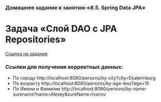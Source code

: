 ### Домашнее задание к занятию «8.5. Spring Data JPA»

# Задача «Слой DAO c JPA Repositories»

[Ссылка на задание](https://github.com/netology-code/jd-homeworks/blob/master/spring-jpa/task1/README.md)


### Ссылки для получения корректных данных:
* По городу
http://localhost:8080/persons/by-city?city=Ekaterinburg
* По возрасту
http://localhost:8080/persons/by-age-less?age=15
* По Имени и Фамилии
http://localhost:8080/persons/by-name-surename?name=Alexey&sureName=Ivanov
